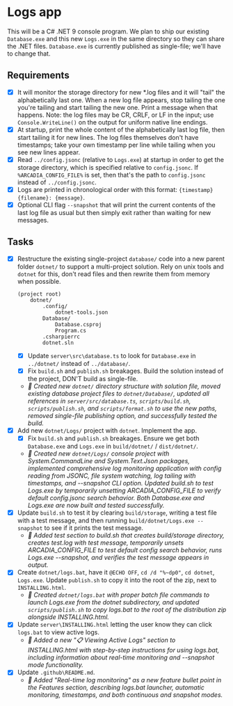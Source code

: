 # Logs app
This will be a C# .NET 9 console program. We plan to ship our existing `Database.exe` and this new `Logs.exe` in the same directory so they can share the .NET files. `Database.exe` is currently published as single-file; we'll have to change that.

## Requirements
- [x] It will monitor the storage directory for new *.log files and it will "tail" the alphabetically last one. When a new log file appears, stop tailing the one you're tailing and start tailing the new one. Print a message when that happens. Note: the log files may be CR, CRLF, or LF in the input; use `Console.WriteLine()` on the output for uniform native line endings.
- [x] At startup, print the whole content of the alphabetically last log file, then start tailing it for new lines. The log files themselves don't have timestamps; take your own timestamp per line while tailing when you see new lines appear.
- [x] Read `../config.jsonc` (relative to `Logs.exe`) at startup in order to get the storage directory, which is specified relative to `config.jsonc`. If `%ARCADIA_CONFIG_FILE%` is set, then that's the path to `config.jsonc` instead of `../config.jsonc`.
- [x] Logs are printed in chronological order with this format: `{timestamp} {filename}: {message}`.
- [x] Optional CLI flag `--snapshot` that will print the current contents of the last log file as usual but then simply exit rather than waiting for new messages.

## Tasks
- [x] Restructure the existing single-project `database/` code into a new parent folder `dotnet/` to support a multi-project solution. Rely on unix tools and `dotnet` for this, don't read files and then rewrite them from memory when possible.
    ``` 
    (project root)
        dotnet/
            .config/
                dotnet-tools.json
            Database/
                Database.csproj
                Program.cs
            .csharpierrc
            dotnet.sln
    ```
    - [x] Update `server\src\database.ts` to look for `Database.exe` in `../dotnet/` instead of `../database/`.
    - [x] Fix `build.sh` and `publish.sh` breakages. Build the solution instead of the project, DON'T build as single-file.
    - *🤖 Created new `dotnet/` directory structure with solution file, moved existing database project files to `dotnet/Database/`, updated all references in `server/src/database.ts`, `scripts/build.sh`, `scripts/publish.sh`, and `scripts/format.sh` to use the new paths, removed single-file publishing option, and successfully tested the build.*
- [x] Add new `dotnet/Logs/` project with `dotnet`. Implement the app.
    - [x] Fix `build.sh` and `publish.sh` breakages. Ensure we get both `Database.exe` and `Logs.exe` in `build/dotnet/` / `dist/dotnet/`.
    - *🤖 Created new `dotnet/Logs/` console project with System.CommandLine and System.Text.Json packages, implemented comprehensive log monitoring application with config reading from JSONC, file system watching, log tailing with timestamps, and --snapshot CLI option. Updated build.sh to test Logs.exe by temporarily unsetting ARCADIA_CONFIG_FILE to verify default config.jsonc search behavior. Both Database.exe and Logs.exe are now built and tested successfully.*
- [x] Update `build.sh` to test it by clearing `build/storage`, writing a test file with a test message, and then running `build/dotnet/Logs.exe --snapshot` to see if it prints the test message.
    - *🤖 Added test section to build.sh that creates build/storage directory, creates test.log with test message, temporarily unsets ARCADIA_CONFIG_FILE to test default config search behavior, runs Logs.exe --snapshot, and verifies the test message appears in output.*
- [x] Create `dotnet/logs.bat`, have it `@ECHO OFF`, `cd /d "%~dp0"`, `cd dotnet`, `Logs.exe`. Update `publish.sh` to copy it into the root of the zip, next to `INSTALLING.html`.
    - *🤖 Created `dotnet/logs.bat` with proper batch file commands to launch Logs.exe from the dotnet subdirectory, and updated `scripts/publish.sh` to copy logs.bat to the root of the distribution zip alongside INSTALLING.html.*
- [x] Update `server\INSTALLING.html` letting the user know they can click `logs.bat` to view active logs.
    - *🤖 Added a new "📋 Viewing Active Logs" section to INSTALLING.html with step-by-step instructions for using logs.bat, including information about real-time monitoring and --snapshot mode functionality.*
- [x] Update `.github\README.md`.
    - *🤖 Added "Real-time log monitoring" as a new feature bullet point in the Features section, describing logs.bat launcher, automatic monitoring, timestamps, and both continuous and snapshot modes.*
